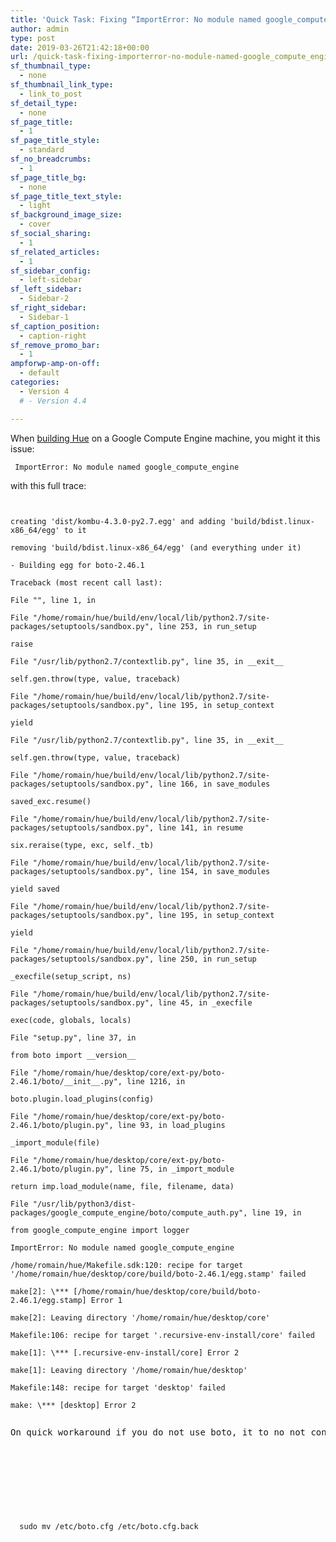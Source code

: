 ```yaml
---
title: 'Quick Task: Fixing “ImportError: No module named google_compute_engine” when building Hue'
author: admin
type: post
date: 2019-03-26T21:42:18+00:00
url: /quick-task-fixing-importerror-no-module-named-google_compute_engine-when-building-hue/
sf_thumbnail_type:
  - none
sf_thumbnail_link_type:
  - link_to_post
sf_detail_type:
  - none
sf_page_title:
  - 1
sf_page_title_style:
  - standard
sf_no_breadcrumbs:
  - 1
sf_page_title_bg:
  - none
sf_page_title_text_style:
  - light
sf_background_image_size:
  - cover
sf_social_sharing:
  - 1
sf_related_articles:
  - 1
sf_sidebar_config:
  - left-sidebar
sf_left_sidebar:
  - Sidebar-2
sf_right_sidebar:
  - Sidebar-1
sf_caption_position:
  - caption-right
sf_remove_promo_bar:
  - 1
ampforwp-amp-on-off:
  - default
categories:
  - Version 4
  # - Version 4.4

---
```

When [building Hue][1] on a Google Compute Engine machine, you might it this issue:

<pre><code class="bash"> ImportError: No module named google_compute_engine</code></pre>

with this full trace:

<pre><code class="bash"> 

creating 'dist/kombu-4.3.0-py2.7.egg' and adding 'build/bdist.linux-x86_64/egg' to it

removing 'build/bdist.linux-x86_64/egg' (and everything under it)

- Building egg for boto-2.46.1

Traceback (most recent call last):

File "<string>", line 1, in <module>

File "/home/romain/hue/build/env/local/lib/python2.7/site-packages/setuptools/sandbox.py", line 253, in run_setup

raise

File "/usr/lib/python2.7/contextlib.py", line 35, in __exit__

self.gen.throw(type, value, traceback)

File "/home/romain/hue/build/env/local/lib/python2.7/site-packages/setuptools/sandbox.py", line 195, in setup_context

yield

File "/usr/lib/python2.7/contextlib.py", line 35, in __exit__

self.gen.throw(type, value, traceback)

File "/home/romain/hue/build/env/local/lib/python2.7/site-packages/setuptools/sandbox.py", line 166, in save_modules

saved_exc.resume()

File "/home/romain/hue/build/env/local/lib/python2.7/site-packages/setuptools/sandbox.py", line 141, in resume

six.reraise(type, exc, self._tb)

File "/home/romain/hue/build/env/local/lib/python2.7/site-packages/setuptools/sandbox.py", line 154, in save_modules

yield saved

File "/home/romain/hue/build/env/local/lib/python2.7/site-packages/setuptools/sandbox.py", line 195, in setup_context

yield

File "/home/romain/hue/build/env/local/lib/python2.7/site-packages/setuptools/sandbox.py", line 250, in run_setup

_execfile(setup_script, ns)

File "/home/romain/hue/build/env/local/lib/python2.7/site-packages/setuptools/sandbox.py", line 45, in _execfile

exec(code, globals, locals)

File "setup.py", line 37, in <module>

from boto import __version__

File "/home/romain/hue/desktop/core/ext-py/boto-2.46.1/boto/__init__.py", line 1216, in <module>

boto.plugin.load_plugins(config)

File "/home/romain/hue/desktop/core/ext-py/boto-2.46.1/boto/plugin.py", line 93, in load_plugins

_import_module(file)

File "/home/romain/hue/desktop/core/ext-py/boto-2.46.1/boto/plugin.py", line 75, in _import_module

return imp.load_module(name, file, filename, data)

File "/usr/lib/python3/dist-packages/google_compute_engine/boto/compute_auth.py", line 19, in <module>

from google_compute_engine import logger

ImportError: No module named google_compute_engine

/home/romain/hue/Makefile.sdk:120: recipe for target '/home/romain/hue/desktop/core/build/boto-2.46.1/egg.stamp' failed

make[2]: \*** [/home/romain/hue/desktop/core/build/boto-2.46.1/egg.stamp] Error 1

make[2]: Leaving directory '/home/romain/hue/desktop/core'

Makefile:106: recipe for target '.recursive-env-install/core' failed

make[1]: \*** [.recursive-env-install/core] Error 2

make[1]: Leaving directory '/home/romain/hue/desktop'

Makefile:148: recipe for target 'desktop' failed

make: \*** [desktop] Error 2

</code></pre>

<pre>On quick workaround if you do not use boto, it to no not configure it:</p>


<p>
  <pre><code class="bash">
  sudo mv /etc/boto.cfg /etc/boto.cfg.back<br />
  </code></pre>
</p>

 [1]: http://cloudera.github.io/hue/latest/administrator/installation/
